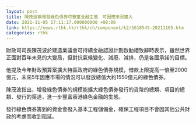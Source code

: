 ```yaml
---
layout: post
title: 陳茂波稱增發綠色債券可豐富金融生態　可因應市況擴大
date: 2021-11-05 17:11:17.000000000 +08:00
link: https://news.rthk.hk/rthk/ch/component/k2/1618545-20211105.htm
categories: rthk
---
```


財政司司長陳茂波於建造業議會可持續金融認證計劃啟動禮致辭時表示，雖然世界正面對百年未見的大變局，但對抗氣候變化、減廢、減排，仍是各國承諾的目標。

他提及今年財政預算案擴大特區政府的綠色債券規模，借款上限提高一倍至2000億元，未來5年因應市場的情況可以發放總值大約1550億元的綠色債券。

陳茂波指出，增發綠色債券的規模能擴大綠色債券發行的貨幣的總類、項目的總類、發行的渠道，進一步豐富香港綠色金融的生態。

發行綠色債券籌到的資金會撥入基本工程儲備金，確保工程項目不會因其他公共財政的考慮而收到阻延。　
